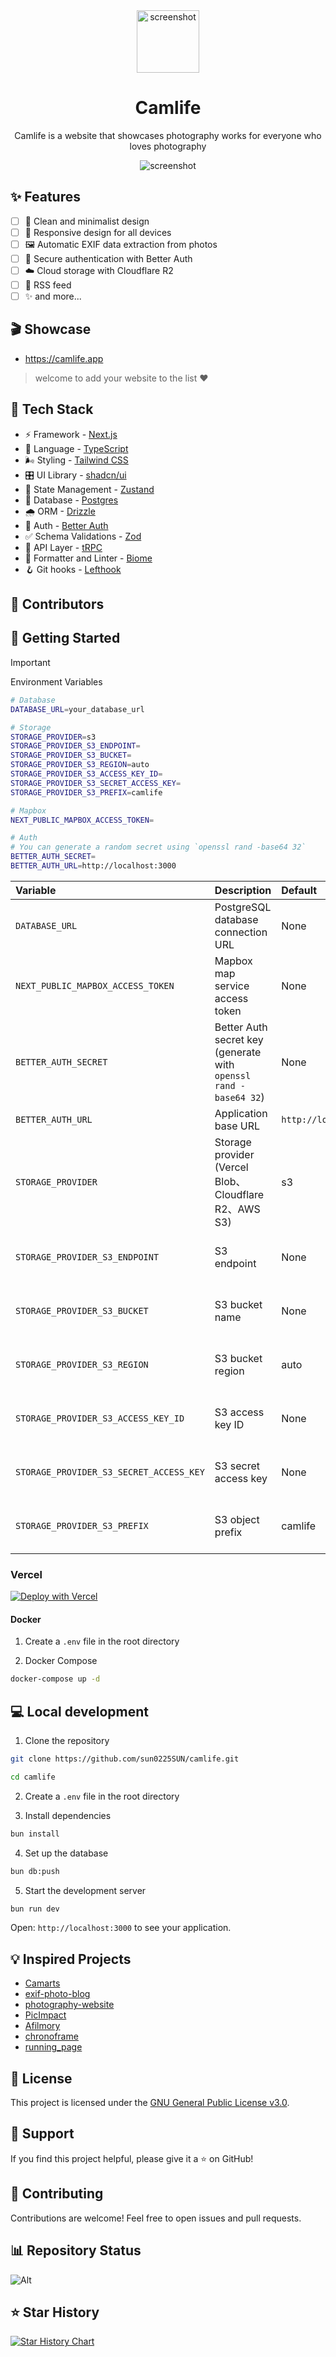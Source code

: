 
<div align="center">
  <img src="./docs/images/logo.png" alt="screenshot" width="100" />
  <h1>Camlife</h1>
  <p>Camlife is a website that showcases photography works for everyone who loves photography</p>
  <img src="./docs/images/preview.png" alt="screenshot" />
</div>

## ✨ Features

- [ ] 🎨 Clean and minimalist design
- [ ] 📱 Responsive design for all devices
- [ ] 🖼️ Automatic EXIF data extraction from photos
- [ ] 🔐 Secure authentication with Better Auth
- [ ] ☁️ Cloud storage with Cloudflare R2
- [ ] 📡 RSS feed
- [ ] ✨ and more...

## 🎬 Showcase

- https://camlife.app

> welcome to add your website to the list ❤️

## 🔨 Tech Stack

- ⚡ Framework - [Next.js](https://nextjs.org)
- 🧩 Language - [TypeScript](https://www.typescriptlang.org)
- 🌬️ Styling - [Tailwind CSS](https://tailwindcss.com)
- 🎛️ UI Library - [shadcn/ui](https://ui.shadcn.com)
- 🐻 State Management - [Zustand](https://zustand-demo.pmnd.rs)
- 🐘 Database - [Postgres](https://www.postgresql.org)
- 🌧️ ORM - [Drizzle](https://orm.drizzle.team)
- 🔑 Auth - [Better Auth](https://www.better-auth.com)
- ✅ Schema Validations - [Zod](https://zod.dev)
- 🔗 API Layer - [tRPC](https://trpc.io)
- 🧹 Formatter and Linter - [Biome](https://biomejs.dev)
- 🪝 Git hooks - [Lefthook](https://lefthook.dev)

## 👥 Contributors

<!-- readme: collaborators,contributors -start -->
<!-- readme: collaborators,contributors -end -->

## 🚀 Getting Started

> [!IMPORTANT]
> Environment Variables

```bash
# Database
DATABASE_URL=your_database_url

# Storage
STORAGE_PROVIDER=s3
STORAGE_PROVIDER_S3_ENDPOINT=
STORAGE_PROVIDER_S3_BUCKET=
STORAGE_PROVIDER_S3_REGION=auto
STORAGE_PROVIDER_S3_ACCESS_KEY_ID=
STORAGE_PROVIDER_S3_SECRET_ACCESS_KEY=
STORAGE_PROVIDER_S3_PREFIX=camlife

# Mapbox
NEXT_PUBLIC_MAPBOX_ACCESS_TOKEN=

# Auth
# You can generate a random secret using `openssl rand -base64 32`
BETTER_AUTH_SECRET=
BETTER_AUTH_URL=http://localhost:3000
```


| Variable                                | Description                                                      | Default                 | Required                   |
| :-------------------------------------- | :--------------------------------------------------------------- | :---------------------- | :------------------------- |
| `DATABASE_URL`                          | PostgreSQL database connection URL                               | None                    | Yes                        |
| `NEXT_PUBLIC_MAPBOX_ACCESS_TOKEN`       | Mapbox map service access token                                  | None                    | Yes                        |
| `BETTER_AUTH_SECRET`                    | Better Auth secret key (generate with `openssl rand -base64 32`) | None                    | Yes                        |
| `BETTER_AUTH_URL`                       | Application base URL                                             | `http://localhost:3000` | Yes                        |
| `STORAGE_PROVIDER`                      | Storage provider (Vercel Blob、Cloudflare R2、AWS S3)            | s3                      | Yes                        |
| `STORAGE_PROVIDER_S3_ENDPOINT`          | S3 endpoint                                                      | None                    | Required if provider is s3 |
| `STORAGE_PROVIDER_S3_BUCKET`            | S3 bucket name                                                   | None                    | Required if provider is s3 |
| `STORAGE_PROVIDER_S3_REGION`            | S3 bucket region                                                 | auto                    | Required if provider is s3 |
| `STORAGE_PROVIDER_S3_ACCESS_KEY_ID`     | S3 access key ID                                                 | None                    | Required if provider is s3 |
| `STORAGE_PROVIDER_S3_SECRET_ACCESS_KEY` | S3 secret access key                                             | None                    | Required if provider is s3 |
| `STORAGE_PROVIDER_S3_PREFIX`            | S3 object prefix                                                 | camlife                 | Required if provider is s3 |


### Vercel

[![Deploy with Vercel](https://vercel.com/button)](https://vercel.com/new/clone?repository-url=https://github.com/sun0225SUN/camlife)

#### Docker

1. Create a `.env` file in the root directory

2. Docker Compose

```bash
docker-compose up -d
```

## 💻  Local development

1. Clone the repository

```bash
git clone https://github.com/sun0225SUN/camlife.git

cd camlife
```

2. Create a `.env` file in the root directory

3. Install dependencies

```bash
bun install
```

4. Set up the database

```bash
bun db:push
```

5. Start the development server

```bash
bun run dev
```

Open: `http://localhost:3000` to see your application.

## 💡 Inspired Projects

- [Camarts](https://camarts.app)
- [exif-photo-blog](https://github.com/sambecker/exif-photo-blog)
- [photography-website](https://github.com/ECarry/photography-website)
- [PicImpact](https://github.com/besscroft/PicImpact)
- [Afilmory](https://github.com/Afilmory/afilmory)
- [chronoframe](https://github.com/HoshinoSuzumi/chronoframe)
- [running_page](https://github.com/yihong0618/running_page)

## 📝 License

This project is licensed under the [GNU General Public License v3.0](LICENSE).

## 💖 Support

If you find this project helpful, please give it a ⭐️ on GitHub!

## 🤝 Contributing

Contributions are welcome! Feel free to open issues and pull requests.

## 📊 Repository Status

![Alt](https://repobeats.axiom.co/api/embed/f5bb2ebee60c45f94f913acf667a4500d1f0fbfa.svg "Repobeats analytics image")

## ⭐ Star History

[![Star History Chart](https://api.star-history.com/svg?repos=sun0225SUN/camlife&type=Date)](https://github.com/sun0225SUN/camlife)